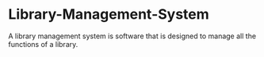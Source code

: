 # Library-Management-System
A library management system is software that is  designed to manage all the functions of a library.
